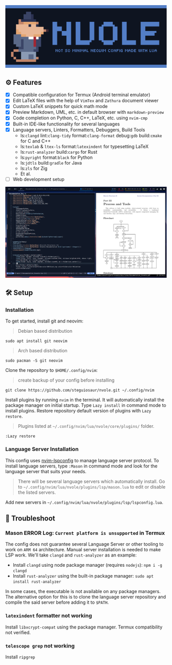 ![Nvole Vole in suit](./Vole.png)

## :gear: Features

- [x] Compatible configuration for Termux (Android terminal emulator)
- [x] Edit LaTeX files with the help of `VimTex` and `Zathura` document viewer
- [x] Custom LaTeX snippets for quick math mode
- [x] Preview Markdown, UML, etc. in default browser with `markdown-preview`
- [x] Code completion on Python, C, C++, LaTeX, etc. using `nvim-cmp`
- [x] Built-in IDE-like functionality for several languages
- [x] Language servers, Linters, Formatters, Debuggers, Build Tools
  - ls:`clangd` lint:`clang-tidy` format:`clang-format` debug:`gdb` build:`cmake` for C and C++
  - ls:`texlab` & `ltex-ls` format:`latexindent` for typesetting LaTeX
  - ls:`rust-analyzer` build:`cargo` for Rust
  - ls:`pyright` format:`black` for Python
  - ls:`jdtls` build:`gradle` for Java
  - ls:`zls` for Zig
  - Et al.
- [ ] Web development setup

![Neovim with LaTeX](./nvim_latex.png)

## :hammer_and_wrench: Setup

### Installation

To get started, install git and neovim:

> Debian based distribution

```shell
sudo apt install git neovim
```

> Arch based distribution

```shell
sudo pacman -S git neovim
```

Clone the repository to `$HOME/.config/nvim`:
> create backup of your config before installing

```console
git clone https://github.com/steguiosaur/nvole.git ~/.config/nvim
```

Install plugins by running `nvim` in the terminal. It will automatically install
the package manager on initial startup. Type `Lazy install` in command mode to
install plugins. Restore repository default version of plugins with `Lazy restore`.
> Plugins listed at `~/.config/nvim/lua/nvole/core/plugins/` folder.

```shell
:Lazy restore
```

### Language Server Installation

This config uses [nvim-lspconfig](https://github.com/neovim/nvim-lspconfig) to manage
language server protocol. To install language servers, type `:Mason` in command
mode and look for the language server that suits your needs.

> There will be several language servers which automatically install.
Go to `~/.config/nvim/lua/nvole/plugins/lsp/mason.lua` to edit or disable the listed servers.

Add new servers in `~/.config/nvim/lua/nvole/plugins/lsp/lspconfig.lua`.

## :nut_and_bolt: Troubleshoot

### Mason ERROR Log: `Current platform is unsupported` in Termux

The config does not guarantee several Language Server or other tooling to work on
`ARM 64` architecture. Manual server installation is needed to make LSP work.
We'll take `clangd` and `rust-analyzer` as an example:

- Install `clangd` using node package manager (requires `nodejs`): `npm i -g clangd`
- Install `rust-analyzer` using the built-in package manager: `sudo apt install rust-analyzer`

In some cases, the executable is not available on any package managers. The alternative
option for this is to clone the language server repository and compile the said
server before adding it to `$PATH`.

### `latexindent` formatter not working

Install `libxcrypt-compat` using the package manager. Termux compatibility not verified.

### `telescope grep` not working

Install `ripgrep`
